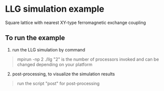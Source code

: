 # LLG simulation example 

Square lattice with nearest XY-type ferromagnetic exchange coupling

##  To run the example

1. run the LLG simulation by command
> mpirun -np 2 ./llg
> "2" is the number of processors invoked and can be changed depending on your platform

2. post-processing, to visualize the simulation results
> run the script "post" for post-processing
